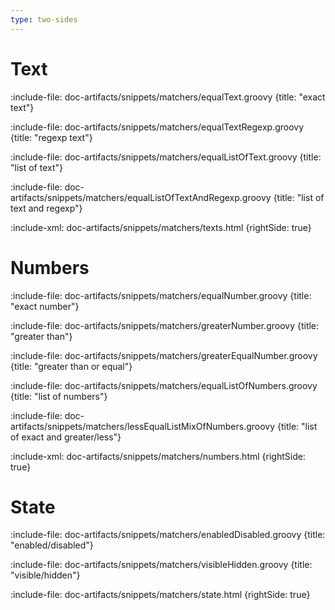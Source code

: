 ```yaml
---
type: two-sides
---
```


# Text

:include-file: doc-artifacts/snippets/matchers/equalText.groovy {title: "exact text"}

:include-file: doc-artifacts/snippets/matchers/equalTextRegexp.groovy {title: "regexp text"}

:include-file: doc-artifacts/snippets/matchers/equalListOfText.groovy {title: "list of text"}

:include-file: doc-artifacts/snippets/matchers/equalListOfTextAndRegexp.groovy {title: "list of text and regexp"}

:include-xml: doc-artifacts/snippets/matchers/texts.html {rightSide: true}

# Numbers

:include-file: doc-artifacts/snippets/matchers/equalNumber.groovy {title: "exact number"}

:include-file: doc-artifacts/snippets/matchers/greaterNumber.groovy {title: "greater than"}

:include-file: doc-artifacts/snippets/matchers/greaterEqualNumber.groovy {title: "greater than or equal"}

:include-file: doc-artifacts/snippets/matchers/equalListOfNumbers.groovy {title: "list of numbers"}

:include-file: doc-artifacts/snippets/matchers/lessEqualListMixOfNumbers.groovy {title: "list of exact and greater/less"}

:include-xml: doc-artifacts/snippets/matchers/numbers.html {rightSide: true}

# State

:include-file: doc-artifacts/snippets/matchers/enabledDisabled.groovy {title: "enabled/disabled"}

:include-file: doc-artifacts/snippets/matchers/visibleHidden.groovy {title: "visible/hidden"}

:include-file: doc-artifacts/snippets/matchers/state.html {rightSide: true}

